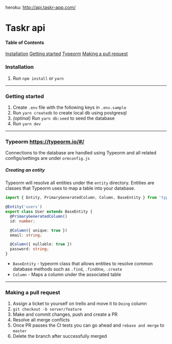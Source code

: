 heroku: http://api.taskr-app.com/

# Taskr api

#### Table of Contents
[Installation](###Installation)
[Getting started](###Getting_started)
[Typeorm](###Typeorm)
[Making a pull request](###Making_a_pull_request)

### Installation
1. Run `npm install` or `yarn`
___
### Getting started
1. Create `.env` file with the following keys in `.env.sample`
2. Run `yarn createdb` to create local db using postgresql
3. _(optinal)_ Run `yarn db:seed` to seed the database
4. Run `yarn dev`
___
### Typeorm https://typeorm.io/#/
Connections to the database are handled using Typeorm and all related configs/settings are under `ormconfig.js`
##### Creating an entity
Typeorm will resolve all entities under the `entity` directory. Entities are classes that Typeorm uses to map a table into your database. 
```ts
import { Entity, PrimaryGeneratedColumn, Column, BaseEntity } from 'typeorm';

@Entity('users')
export class User extends BaseEntity {
  @PrimaryGeneratedColumn()
  id: number;

  @Column({ unique: true })
  email: string;

  @Column({ nullable: true })
  password: string;
}
```
- `BaseEntity` - typeorm class that allows entities to resolve common database methods such as `.find`, `.findOne`, `.create`
- `Column` - Maps a column under the associated table

___

### Making a pull request
1. Assign a ticket to yourself on trello and move it to `Doing` column
2. `git checkout -b server/feature`
3. Make and commit changes, push and create a PR
4. Resolve all merge conflicts
5. Once PR passes the CI tests you can go ahead and `rebase and merge` to `master`
6. Delete the branch after successfully merged